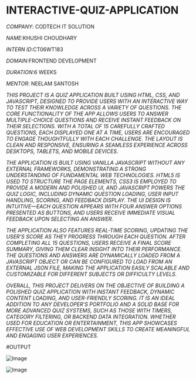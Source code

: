 # INTERACTIVE-QUIZ-APPLICATION

*COMPANY*: CODTECH IT SOLUTION

*NAME*:KHUSHI CHOUDHARY

*INTERN ID*:CT06WT183

*DOMAIN*:FRONTEND DEVELOPMENT

*DURATION*:6 WEEKS

*MENTOR*: NEELAM SANTOSH

*THIS PROJECT IS A QUIZ APPLICATION BUILT USING HTML, CSS, AND JAVASCRIPT, DESIGNED TO PROVIDE USERS WITH AN INTERACTIVE WAY TO TEST THEIR KNOWLEDGE ACROSS A VARIETY OF QUESTIONS. THE CORE FUNCTIONALITY OF THE APP ALLOWS USERS TO ANSWER MULTIPLE-CHOICE QUESTIONS AND RECEIVE INSTANT FEEDBACK ON THEIR SELECTIONS. WITH A TOTAL OF 15 CAREFULLY CRAFTED QUESTIONS, EACH DISPLAYED ONE AT A TIME, USERS ARE ENCOURAGED TO ENGAGE THOUGHTFULLY WITH EACH CHALLENGE. THE LAYOUT IS CLEAN AND RESPONSIVE, ENSURING A SEAMLESS EXPERIENCE ACROSS DESKTOPS, TABLETS, AND MOBILE DEVICES.*

*THE APPLICATION IS BUILT USING VANILLA JAVASCRIPT WITHOUT ANY EXTERNAL FRAMEWORKS, DEMONSTRATING A STRONG UNDERSTANDING OF FUNDAMENTAL WEB TECHNOLOGIES. HTML5 IS USED TO STRUCTURE THE PAGE ELEMENTS, CSS3 IS EMPLOYED TO PROVIDE A MODERN AND POLISHED UI, AND JAVASCRIPT POWERS THE QUIZ LOGIC, INCLUDING DYNAMIC QUESTION LOADING, USER INPUT HANDLING, SCORING, AND FEEDBACK DISPLAY. THE UI DESIGN IS INTUITIVE—EACH QUESTION APPEARS WITH FOUR ANSWER OPTIONS PRESENTED AS BUTTONS, AND USERS RECEIVE IMMEDIATE VISUAL FEEDBACK UPON SELECTING AN ANSWER.*

*THE APPLICATION ALSO FEATURES REAL-TIME SCORING, UPDATING THE USER’S SCORE AS THEY PROGRESS THROUGH EACH QUESTION. AFTER COMPLETING ALL 15 QUESTIONS, USERS RECEIVE A FINAL SCORE SUMMARY, GIVING THEM CLEAR INSIGHT INTO THEIR PERFORMANCE. THE QUESTIONS AND ANSWERS ARE DYNAMICALLY LOADED FROM A JAVASCRIPT OBJECT OR CAN BE CONFIGURED TO LOAD FROM AN EXTERNAL JSON FILE, MAKING THE APPLICATION EASILY SCALABLE AND CUSTOMIZABLE FOR DIFFERENT SUBJECTS OR DIFFICULTY LEVELS.*

*OVERALL, THIS PROJECT DELIVERS ON THE OBJECTIVE OF BUILDING A POLISHED QUIZ APPLICATION WITH INSTANT FEEDBACK, DYNAMIC CONTENT LOADING, AND USER-FRIENDLY SCORING. IT IS AN IDEAL ADDITION TO ANY DEVELOPER’S PORTFOLIO AND A SOLID BASE FOR MORE ADVANCED QUIZ SYSTEMS, SUCH AS THOSE WITH TIMERS, CATEGORY FILTERING, OR BACKEND DATA INTEGRATION. WHETHER USED FOR EDUCATION OR ENTERTAINMENT, THIS APP SHOWCASES EFFECTIVE USE OF WEB DEVELOPMENT SKILLS TO CREATE MEANINGFUL AND ENGAGING USER EXPERIENCES.*

#OUTPUT

![Image](https://github.com/user-attachments/assets/a2677cbd-4a34-4750-a952-bb3719710fa9)

![Image](https://github.com/user-attachments/assets/30f67078-6a38-409c-b818-d4b161165aae)
